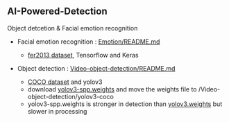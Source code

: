 ## AI-Powered-Detection
Object detcetion & Facial emotion recognition

- Facial emotion recognition : [Emotion/README.md](https://github.com/jinhojang6/ai-detection-practice/blob/master/Emotion/README.md)
    - [fer2013 dataset](https://www.kaggle.com/c/challenges-in-representation-learning-facial-expression-recognition-challenge/data), Tensorflow and Keras

- Object detection : [Video-object-detection/README.md](https://github.com/jinhojang6/ai-detection-practice/blob/master/Video-object-detection/README.md)
    - [COCO dataset](http://cocodataset.org/#home) and yolov3
    - download [yolov3-spp.weights](https://pjreddie.com/media/files/yolov3-spp.weights) and move the weights file to /Video-object-detection/yolov3-coco
    - yolov3-spp.weights is stronger in detection than [yolov3.weights](https://github.com/pjreddie/darknet/blob/master/cfg/yolov3.cfg) but slower in processing
